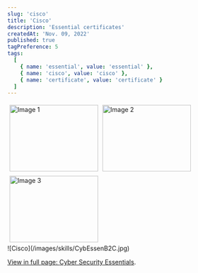 ```yaml
---
slug: 'cisco'
title: 'Cisco'
description: 'Essential certificates'
createdAt: 'Nov. 09, 2022'
published: true
tagPreference: 5
tags:
  [
    { name: 'essential', value: 'essential' },
    { name: 'cisco', value: 'cisco' },
    { name: 'certificate', value: 'certificate' }
  ]
---
```

<head>
  <title>Gallery Example</title>
  <style>
    .gallery {
      display: flex;
      flex-wrap: wrap;
    }
    .gallery img {
      width: 200px;
      height: 150px;
      object-fit: cover;
      margin: 5px;
    }
  </style>
</head>
<body>
  <div class="gallery">
    <img src="image1.jpg" alt="Image 1">
    <img src="image2.jpg" alt="Image 2">
    <img src="image3.jpg" alt="Image 3">
    <!-- Add more images here -->
  </div>
</body>
![Cisco](/images/skills/CybEssenB2C.jpg)
    <p><a href="/pdf/NSE_4_Certification.pdf"><span class="color-change font-medium">View in full page: </span></a> <a href="/pdf/CybEssenB2C.pdf"> <span class="emphasis">Cyber Security Essentials</span></a>.</p>

